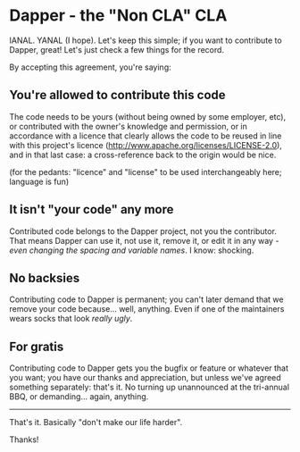 # Dapper - the "Non CLA" CLA

IANAL. YANAL (I hope). Let's keep this simple; if you want to contribute to Dapper, great! Let's just check a few things for the record.

By accepting this agreement, you're saying:

## You're allowed to contribute this code

The code needs to be yours (without being owned by some employer, etc), or contributed with the owner's knowledge and permission, or
in accordance with a licence that clearly allows the code to be reused in line with this project's licence (http://www.apache.org/licenses/LICENSE-2.0),
and in that last case: a cross-reference back to the origin would be nice.

(for the pedants: "licence" and "license" to be used interchangeably here; language is fun)

## It isn't "your code" any more

Contributed code belongs to the Dapper project, not you the contributor. That means
Dapper can use it, not use it, remove it, or
edit it in any way - *even changing the spacing and variable names*. I know: shocking.

## No backsies

Contributing code to Dapper is permanent; you can't later demand that we remove your code because... well, anything. Even if one
of the maintainers wears socks that look *really ugly*.

## For gratis

Contributing code to Dapper gets you the bugfix or feature or whatever that you want; you have our thanks and appreciation, but unless we've
agreed something separately: that's it. No turning up unannounced at the tri-annual BBQ, or demanding... again, anything.

---

That's it. Basically "don't make our life harder".

Thanks!
